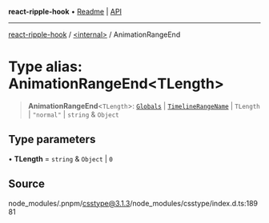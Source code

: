 **react-ripple-hook** • [Readme](../../README.md) \| [API](../../globals.md)

---

[react-ripple-hook](../../README.md) / [\<internal\>](../README.md) / AnimationRangeEnd

# Type alias: AnimationRangeEnd\<TLength\>

> **AnimationRangeEnd**\<`TLength`\>: [`Globals`](Globals.md) \| [`TimelineRangeName`](TimelineRangeName.md) \| `TLength` \| `"normal"` \| `string` & `Object`

## Type parameters

• **TLength** = `string` & `Object` \| `0`

## Source

node_modules/.pnpm/csstype@3.1.3/node_modules/csstype/index.d.ts:18981
